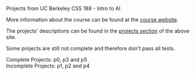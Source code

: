 Projects from UC Berkeley CSS 188 - Intro to AI

More information about the course can be found at the [course website](http://ai.berkeley.edu/home.html).

The projects' descriptions can be found in the [projects section](http://ai.berkeley.edu/project_overview.html) of the above site. 

Some projects are still not complete and therefore don't pass all tests.

Complete Projects: p0, p3 and p5  
Incomplete Projects: p1, p2 and p4
